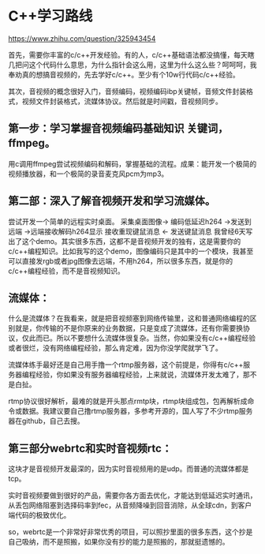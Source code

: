 # C++学习路线
https://www.zhihu.com/question/325943454


首先，需要你丰富的c/c++开发经验。有的人，c/c++基础语法都没搞懂，每天瞎几把问这个代码什么意思，为什么指针会这么用，这里为什么这么些？呵呵呵，我奉劝真的想搞音视频的，先去学好c/c++。至少有个10w行代码c/c++经验。

其次，音视频的概念很好入门，音频编码，视频编码ibp关键帧，音频文件封装格式，视频文件封装格式，流媒体协议。然后就是时间戳，音视频同步。

## 第一步：学习掌握音视频编码基础知识 关键词，ffmpeg。

用c调用ffmpeg尝试视频编码和解码，掌握基础的流程。成果：能开发一个极简的视频播放器，和一个极简的录音麦克风pcm为mp3。

## 第二部：深入了解音视频开发和学习流媒体。

尝试开发一个简单的远程实时桌面。
采集桌面图像-> 编码低延迟h264 ->发送到远端 ->远端接收解码h264显示
接收重现键鼠消息 <- 发送键鼠消息
我曾经6天写出了这个demo。其实很多东西，这都不是音视频开发的独有，这是需要你的c/c++编程知识。比如我写的这个demo，图像编码只是其中的一个模块，我甚至可以直接发rgb或者jpg图像去远端，不用h264，所以很多东西，就是你的c/c++编程经验，而不是音视频知识。

## 流媒体：
什么是流媒体？在我看来，就是把音视频塞到网络传输里，这和普通网络编程的区别就是，你传输的不是你原来的业务数据，只是变成了流媒体，还有你需要换协议，仅此而已。所以不要想什么流媒体很复杂。当然，你如果没有c/c++编程经验或者很烂，没有网络编程经验，那么肯定难，因为你没学爬就学飞了。

流媒体练手最好还是自己用手撸一个rtmp服务器，这个前提是，你得有c/c++服务器编程经验，你如果没有服务器编程经验，上来就说，流媒体开发太难了，那不是白扯。

rtmp协议很好解析，最难的就是开头那点rmtp块，rtmp块组成包，包再解析成命令或数据。我建议要自己撸rtmp服务器，多参考开源的，国人写了不少rtmp服务器在github，自己去搜。

## 第三部分webrtc和实时音视频rtc：
这块才是音视频开发最深的，因为实时音视频用的是udp。而普通的流媒体都是tcp。

实时音视频要做到很好的产品，需要你各方面去优化，才能达到低延迟实时通讯，从丢包网络阻塞到选择码率到fec，从音频降噪到回音消除，从全球cdn，到客户端代码的极致优化。

so，webrtc是一个非常好非常优秀的项目，可以照抄里面的很多东西，这个抄是自己吸纳，而不是照搬，如果你没有抄的能力是照搬的，那就挺遗憾的。
